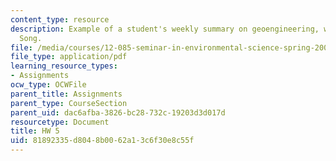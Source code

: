 ```yaml
---
content_type: resource
description: Example of a student's weekly summary on geoengineering, written by Lisa
  Song.
file: /media/courses/12-085-seminar-in-environmental-science-spring-2008/81892335d8048b0062a13c6f30e8c55f_song_w5.pdf
file_type: application/pdf
learning_resource_types:
- Assignments
ocw_type: OCWFile
parent_title: Assignments
parent_type: CourseSection
parent_uid: dac6afba-3826-bc28-732c-19203d3d017d
resourcetype: Document
title: HW 5
uid: 81892335-d804-8b00-62a1-3c6f30e8c55f
---
```

